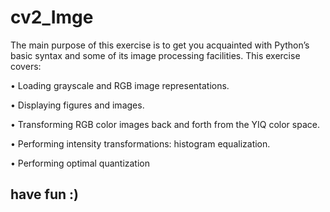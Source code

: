 # cv2_Imge

The main purpose of this exercise is to get you acquainted with Python’s basic syntax and some of its
image processing facilities. This exercise covers:


• Loading grayscale and RGB image representations.

• Displaying figures and images.

• Transforming RGB color images back and forth from the YIQ color space.

• Performing intensity transformations: histogram equalization.

• Performing optimal quantization


## have fun :)
